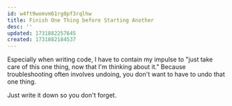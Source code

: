 ```yaml
---
id: w4ft9womvm61rg0pf3rqlhw
title: Finish One Thing before Starting Another
desc: ''
updated: 1731882257645
created: 1731882184537
---
```


Especially when writing code, I have to contain my impulse to "just take care of this one thing, now that I'm thinking about it." Because troubleshooting often involves undoing, you don't want to have to undo that one thing. 

Just write it down so you don't forget.